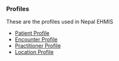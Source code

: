 ### Profiles
These are the profiles used in Nepal EHMIS

- [Patient Profile](StructureDefinition-patient-ehmis.html)
- [Encounter Profile](StructureDefinition-encounter-ehmis.html)
- [Practitioner Profile](StructureDefinition-practitioner-ehmis.html)
- [Location Profile](StructureDefinition-location-ehmis.html)
